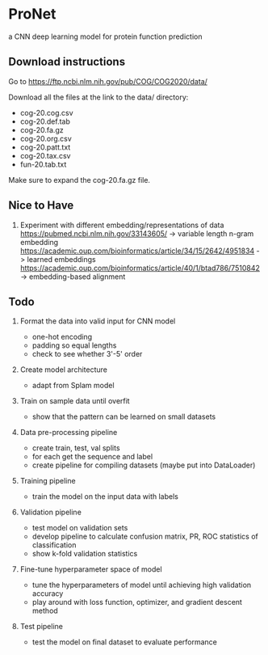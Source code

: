 # ProNet

a CNN deep learning model for protein function prediction

## Download instructions

Go to https://ftp.ncbi.nlm.nih.gov/pub/COG/COG2020/data/

Download all the files at the link to the data/ directory:
- cog-20.cog.csv
- cog-20.def.tab
- cog-20.fa.gz
- cog-20.org.csv
- cog-20.patt.txt
- cog-20.tax.csv
- fun-20.tab.txt

Make sure to expand the cog-20.fa.gz file. 

## Nice to Have

1. Experiment with different embedding/representations of data
https://pubmed.ncbi.nlm.nih.gov/33143605/ -> variable length n-gram embedding
https://academic.oup.com/bioinformatics/article/34/15/2642/4951834 -> learned embeddings
https://academic.oup.com/bioinformatics/article/40/1/btad786/7510842 -> embedding-based alignment

## Todo

1. Format the data into valid input for CNN model
    - one-hot encoding
    - padding so equal lengths
    - check to see whether 3'-5' order

2. Create model architecture
    - adapt from Splam model

3. Train on sample data until overfit
    - show that the pattern can be learned on small datasets

4. Data pre-processing pipeline
    - create train, test, val splits
    - for each get the sequence and label 
    - create pipeline for compiling datasets (maybe put into DataLoader)

5. Training pipeline
    - train the model on the input data with labels 

6. Validation pipeline
    - test model on validation sets
    - develop pipeline to calculate confusion matrix, PR, ROC statistics of classification
    - show k-fold validation statistics

7. Fine-tune hyperparameter space of model
    - tune the hyperparameters of model until achieving high validation accuracy
    - play around with loss function, optimizer, and gradient descent method

8. Test pipeline
    - test the model on final dataset to evaluate performance